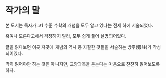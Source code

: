 # 작가의 말

본 도서는 독자가 고1 수준 수학의 개념을 모두 알고 있다는 전제 하에 서술되었다.

혹여나 모른다고해서 걱정하지 말라, 모두 쉽게 풀어 설명되어있다.

글을 읽다보면 이곳 저곳에 개념의 역사 등 자잘한 것들을 서술하는 방주(旁註)가 작성되어있다.

딱히 읽어야만 하는 것은 아니지만, 교양과목을 듣는다는 마음으로 찬찬히 읽어보도록 하자.